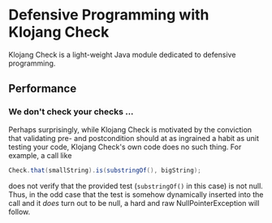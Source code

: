 # Defensive Programming with Klojang Check



Klojang Check is a light-weight Java module dedicated to defensive programming.

## Performance

### We don't check your checks ...

Perhaps surprisingly, while Klojang Check is motivated by the conviction that 
validating pre- and postcondition should at as ingrained a habit as unit testing 
your code, Klojang Check's own code does no such thing. For example, a call like

```java
Check.that(smallString).is(substringOf(), bigString);
```

does not verify that the
provided test (```substringOf()``` in this case) is not null. Thus, in the 
odd case that the test is somehow dynamically inserted into the call and it 
_does_ turn out to be null, a hard and raw NullPointerException will follow.